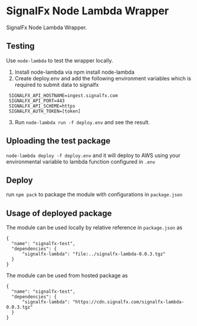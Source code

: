 # SignalFx Node Lambda Wrapper

SignalFx Node Lambda Wrapper.

## Testing
Use `node-lambda` to test the wrapper locally.
1) Install node-lambda via npm install node-lambda
2) Create deploy.env and add the following environment variables which is required to submit data to signalfx
```
 SIGNALFX_API_HOSTNAME=ingest.signalfx.com
 SIGNALFX_API_PORT=443
 SIGNALFX_API_SCHEME=https
 SIGNALFX_AUTH_TOKEN=[token]
```

3) Run `node-lambda run -f deploy.env` and see the result.

## Uploading the test package
`node-lambda deploy -f deploy.env` and it will deploy to AWS using your environmental variable to lambda function configured in `.env`

## Deploy
run `npm pack` to package the module with configurations in `package.json`

## Usage of deployed package
The module can be used locally by relative reference in `package.json` as
```
{
  "name": "signalfx-test",
  "dependencies": {
      "signalfx-lambda": "file:../signalfx-lambda-0.0.3.tgz"
  }
}
```

The module can be used from hosted package as
```
{
  "name": "signalfx-test",
  "dependencies": {
      "signalfx-lambda": "https://cdn.signalfx.com/signalfx-lambda-0.0.3.tgz"
  }
}
```

